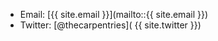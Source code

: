 - Email: [{{ site.email }}](mailto::{{ site.email }})
- Twitter: [@thecarpentries]( {{ site.twitter }})
